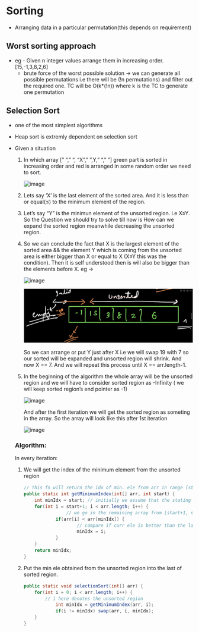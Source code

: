 # Sorting

- Arranging data in a particular permutation(this depends on requirement)

## Worst sorting approach

- eg - Given n integer values arrange them in increasing order. [15,-1,3,8,2,6]
    - brute force of the worst possible solution → we can generate all possible permutations i.e there will be (!n permutations) and filter out the required one. TC will be O(k*(!n)) where k is the TC to generate one permutation

## Selection Sort

- one of the most simplest algorithms
- Heap sort is extremly dependent on selection sort
- Given a situation
    1. In which array [” “,” “, “X”,” ”,Y,” “,” ”] green part is sorted in increasing order and red is arranged in some random order we need to sort.
        
        ![image](https://github.com/supersharmapunit/PlacementPrepDSA/assets/50194646/7dadad60-76ea-431d-9f11-9a0e1ef3f253)

        
    2. Lets say ‘X’ is the last element of the sorted area. And it is less than or equal(≤) to the minimum element of the region.
    3. Let’s say “Y” is the minimun element of the unsorted region. i.e X≤Y. So the Question we should try to solve till now is How can we expand the sorted region meanwhile decreasing the unsorted region.
    4. So we can conclude the fact that X is the largest element of the sorted area && the element  Y which is coming from the unsorted area is either bigger than X or equal to X (X≤Y this was the condition). Then it is self understood then is will also be bigger than the elements before X. eg →
        
        ![image](https://github.com/supersharmapunit/PlacementPrepDSA/assets/50194646/88f588e4-4b01-45fa-b846-e1874c955f25)
        
        
        
        ![Test Image](./sortingImages/image.png)

        
        So we can arrange or put Y just after X i.e we will swap 19 with 7 so our sorted will be expanded and unsorted region will shrink. And now X == 7. And we will repeat this process until X == arr.length-1.
        
    5. In the beginning of the algorithm the whole array will be the unsorted region and we will have to consider sorted region as -Infinity ( we will keep sorted region’s end pointer as -1)
    
        
        ![image](https://github.com/supersharmapunit/PlacementPrepDSA/assets/50194646/7badc4e7-3e42-4f4c-8e05-ba20e1c32c22)

        
        And after the first iteration we will get the sorted region as someting in the array. So the array will look like this after 1st iteration
        
        ![image](https://github.com/supersharmapunit/PlacementPrepDSA/assets/50194646/e046b8b4-1962-4012-9db8-ed1e2a3b0e0a)

        
    
    ### Algorithm:
    
    In every iteration: 
    
    1. We will get the index of the minimum element from the unsorted region
    
        
        ```java
        // This fn will return the idx of min. ele from arr in range [start, n-1]
        public static int getMinimumIndex(int[] arr, int start) {
        	int minIdx = start; // initially we assume that the stating idx is the min value
        	for(int i = start+1; i < arr.length; i++) {
        				// we go in the remaining array from [start+1, n-1]
        			if(arr[i] < arr[minIdx]) {
        					// compare if curr ele is better than the last found min ele
        					minIdx = i;
        			}
        	}
        	return minIdx;
        }
        ```
        
    2. Put the min ele obtained from the unsorted region into the last of sorted region.
        
        ```java
        public static void selectionSort(int[] arr) {
        	for(int i = 0; i < arr.length; i++) {
        		// i here denotes the unsorted region
        			int minIdx = getMinimumIndex(arr, i);
        			if(i != minIdx) swap(arr, i, minIdx);
        	}
        }
        ```
